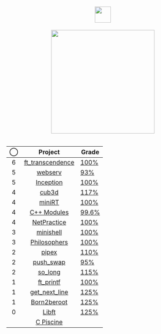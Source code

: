 <div align="center">

# <img src="https://42.fr/wp-content/uploads/2021/05/42-Final-sigle-seul.svg" width="42">
<img src="https://badge42.coday.fr/api/v2/cls5zk1ko927501p4wg9sa7r6/stats?cursusId=21&coalitionId=piscine" width="270">
<br></br>
</div>

<div align="center">

|◯|Project|Grade|
|:--:|:--:|--|
|6|[ft_transcendence](../../../42-transcendence)		|	[100%](https://projects.intra.42.fr/projects/ft_transcendence/projects_users/julmuntz)|
|5|[webserv](../../../42-webserv)						|	[93%](https://projects.intra.42.fr/projects/webserv/projects_users/julmuntz)|
|5|[Inception](../../../42-inception)					|	[100%](https://projects.intra.42.fr/projects/inception/projects_users/julmuntz)|
|4|[cub3d](../../../42-cub3d)							|	[117%](https://projects.intra.42.fr/projects/cub3d/projects_users/julmuntz)|
|4|[miniRT](../../../)									|	[100%](https://projects.intra.42.fr/projects/minirt/projects_users/julmuntz)|
|4|[C++ Modules](../../../42-cpp-modules)				|	[99.6%](https://projects.intra.42.fr/projects/cpp-module-09/projects_users/julmuntz)|
|4|[NetPractice](../../../42-net-practice)				|	[100%](https://projects.intra.42.fr/projects/netpractice/projects_users/julmuntz)|
|3|[minishell](../../../42-minishell)					|	[100%](https://projects.intra.42.fr/projects/42cursus-minishell/projects_users/julmuntz)|
|3|[Philosophers](../../../42-philosophers)				|	[100%](https://projects.intra.42.fr/projects/42cursus-philosophers/projects_users/julmuntz)|
|2|[pipex](../../../42-pipex)							|	[110%](https://projects.intra.42.fr/projects/pipex/projects_users/julmuntz)|
|2|[push_swap](../../../42-push-swap)					|	[95%](https://projects.intra.42.fr/projects/42cursus-push_swap/projects_users/julmuntz)|
|2|[so_long](../../../42-so-long)						|	[115%](https://projects.intra.42.fr/projects/so_long/projects_users/julmuntz)|
|1|[ft_printf](../../../42-printf)						|	[100%](https://projects.intra.42.fr/projects/42cursus-ft_printf/projects_users/julmuntz)|
|1|[get_next_line](../../../42-get-next-line)			|	[125%](https://projects.intra.42.fr/projects/42cursus-get_next_line/projects_users/julmuntz)|
|1|[Born2beroot](../../../42-born2beroot)				|	[125%](https://projects.intra.42.fr/projects/born2beroot/projects_users/julmuntz)|
|0|[Libft](../../../42-libft)							|	[125%](https://projects.intra.42.fr/projects/42cursus-libft/projects_users/julmuntz)|
||[C Piscine](../../../42-c-piscine)					||
  
</div>
